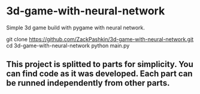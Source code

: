 # 3d-game-with-neural-network

Simple 3d game build with pygame  with neural network.


git clone https://github.com/ZackPashkin/3d-game-with-neural-network.git
cd 3d-game-with-neural-network
python main.py


## This project is splitted to parts for simplicity. You can find code as it was developed. Each part can be runned independently from other parts. 